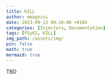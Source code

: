 ```yaml
---
title: KILL
author: mmagnini
date: 2023-09-13 09:10:00 +0100
categories: [Injectors, Documentation]
tags: [PSyKI, KILL]
img_path: /assets/img/
pin: false
math: true
mermaid: true
---
```


TBD
